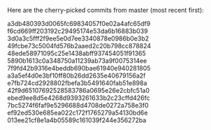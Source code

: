 Here are the cherry-picked commits from master (most recent first):

a3db480393d0065fc69834057f0e02a4afc65df9
f6cd669ff203192c29495174e53da6b16883b039
3d0a3c5fff2f9ee5e0d7ee3340878e0986b0e3b2
49fcbe73c5004fd576b2aaed2c20b798cc878824
48ede58971095c25e1438abff937454051f91365
5890b1613c0a348750a11239ab73a9f0075314ee
7f9fd42b9316e4beddb690bae61940e940281805
a3a5ef4d0e3bf10ff80b26dd2635e40679156a2f
e7fb724cd2928802fbefa3b5491640fab51e898a
42f9d65107692528583786a0695e26e2cbfc51a0
ebed9ee8d5e4268d9393261633b2c23cffd426fc
7bc5274f6faf9e5296688d4708de0272a758e3f0
ef92ed530e685ea022c172f1765279a54130bd6e
013ee21cf8e1a4b05589c161039f244e356272ba
